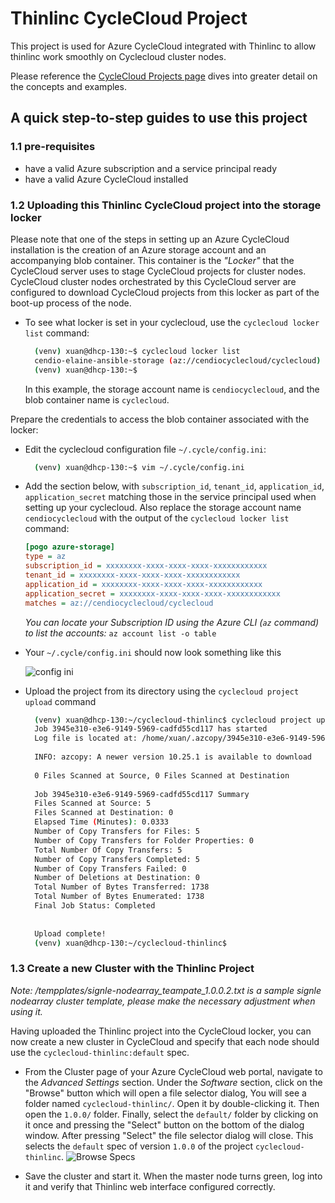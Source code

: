 # Thinlinc CycleCloud Project

This project is used for Azure CycleCloud integrated with Thinlinc to allow thinlinc work smoothly on Cyclecloud cluster nodes.

Please reference the [CycleCloud Projects page](https://docs.microsoft.com/en-us/azure/cyclecloud/projects) dives into
greater detail on the concepts and examples.

## A quick step-to-step guides to use this project

### 1.1 pre-requisites

* have a valid Azure subscription and a service principal ready
* have a valid Azure CycleCloud installed

### 1.2 Uploading this Thinlinc CycleCloud project into the storage locker

Please note that one of the steps in setting up an Azure CycleCloud installation is the creation of an Azure storage account and an accompanying blob container. This container is the *"Locker"* that the CycleCloud server uses to stage CycleCloud projects for cluster nodes. CycleCloud cluster nodes orchestrated by this CycleCloud server are configured to download CycleCloud projects from this locker as part of the boot-up process of the node.

* To see what locker is set in your cyclecloud, use the `cyclecloud locker list` command:

  ```sh
    (venv) xuan@dhcp-130:~$ cyclecloud locker list
    cendio-elaine-ansible-storage (az://cendiocyclecloud/cyclecloud)
    (venv) xuan@dhcp-130:~$ 
  ```

  In this example, the storage account name is `cendiocyclecloud`, and the blob container name is `cyclecloud`. 

Prepare the credentials to access the blob container associated with the locker: 

* Edit the cyclecloud configuration file `~/.cycle/config.ini`:

  ```sh
    (venv) xuan@dhcp-130:~$ vim ~/.cycle/config.ini
  ```

* Add the section below, with `subscription_id`, `tenant_id`, `application_id`, `application_secret` matching those in the service principal used when setting up your cyclecloud. Also replace the storage account name `cendiocyclecloud` with the output of the `cyclecloud locker list` command:

  ```ini
  [pogo azure-storage]
  type = az
  subscription_id = xxxxxxxx-xxxx-xxxx-xxxx-xxxxxxxxxxxx
  tenant_id = xxxxxxxx-xxxx-xxxx-xxxx-xxxxxxxxxxxx
  application_id = xxxxxxxx-xxxx-xxxx-xxxx-xxxxxxxxxxxx
  application_secret = xxxxxxxx-xxxx-xxxx-xxxx-xxxxxxxxxxxx
  matches = az://cendiocyclecloud/cyclecloud
  ```

  *You can locate your Subscription ID using the Azure CLI (`az` command) to list the accounts:* `az account list -o table`

* Your `~/.cycle/config.ini` should now look something like this

  ![config ini](images/cyclecloud-config-ini.png)

* Upload the project from its directory using the `cyclecloud project upload` command

  ```sh
    (venv) xuan@dhcp-130:~/cyclecloud-thinlinc$ cyclecloud project upload
    Job 3945e310-e3e6-9149-5969-cadfd55cd117 has started
    Log file is located at: /home/xuan/.azcopy/3945e310-e3e6-9149-5969-cadfd55cd117.log
    
    INFO: azcopy: A newer version 10.25.1 is available to download
    
    0 Files Scanned at Source, 0 Files Scanned at Destination
    
    Job 3945e310-e3e6-9149-5969-cadfd55cd117 Summary
    Files Scanned at Source: 5
    Files Scanned at Destination: 0
    Elapsed Time (Minutes): 0.0333
    Number of Copy Transfers for Files: 5
    Number of Copy Transfers for Folder Properties: 0 
    Total Number Of Copy Transfers: 5
    Number of Copy Transfers Completed: 5
    Number of Copy Transfers Failed: 0
    Number of Deletions at Destination: 0
    Total Number of Bytes Transferred: 1738
    Total Number of Bytes Enumerated: 1738
    Final Job Status: Completed
    
    
    Upload complete!
    (venv) xuan@dhcp-130:~/cyclecloud-thinlinc$
  ```

### 1.3 Create a new Cluster with the Thinlinc Project

*Note: /tempplates/signle-nodearray_teampate_1.0.0.2.txt is a sample signle nodearray cluster template, please make the necessary adjustment when using it.* 

Having uploaded the Thinlinc project into the CycleCloud locker, you can now create a new cluster in CycleCloud and specify that each node should use the `cyclecloud-thinlinc:default` spec. 

* From the Cluster page of your Azure CycleCloud web portal, navigate to the *Advanced Settings* section. Under the *Software* section, click on the "Browse" button which will open a file selector dialog, You will see a folder named `cyclecloud-thinlinc/`. Open it by double-clicking it. Then open the `1.0.0/` folder. Finally, select the `default/` folder by clicking on it once and pressing the "Select" button on the bottom of the dialog window. After pressing "Select" the file selector dialog will close. This selects the `default` spec of version `1.0.0` of the project `cyclecloud-thinlinc`.
  ![Browse Specs](images/cluster-init.png)

* Save the cluster and start it. When the master node turns green, log into it and verify that Thinlinc web interface configured correctly.
